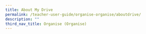 ```yaml
---
title: About My Drive
permalink: /teacher-user-guide/organise-organise/aboutdrive/
description: ""
third_nav_title: Organise (Organise)
---
```

